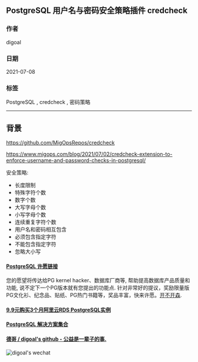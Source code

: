 ## PostgreSQL 用户名与密码安全策略插件 credcheck  
    
### 作者    
digoal    
    
### 日期    
2021-07-08    
    
### 标签    
PostgreSQL , credcheck , 密码策略      
    
----    
    
## 背景    
https://github.com/MigOpsRepos/credcheck  
  
https://www.migops.com/blog/2021/07/02/credcheck-extension-to-enforce-username-and-password-checks-in-postgresql/   
  
安全策略:  
  
- 长度限制  
- 特殊字符个数  
- 数字个数  
- 大写字母个数  
- 小写字母个数  
- 连续重复字符个数  
- 用户名和密码相互包含  
- 必须包含指定字符  
- 不能包含指定字符  
- 忽略大小写  
  
    
  
#### [PostgreSQL 许愿链接](https://github.com/digoal/blog/issues/76 "269ac3d1c492e938c0191101c7238216")
您的愿望将传达给PG kernel hacker、数据库厂商等, 帮助提高数据库产品质量和功能, 说不定下一个PG版本就有您提出的功能点. 针对非常好的提议，奖励限量版PG文化衫、纪念品、贴纸、PG热门书籍等，奖品丰富，快来许愿。[开不开森](https://github.com/digoal/blog/issues/76 "269ac3d1c492e938c0191101c7238216").  
  
  
#### [9.9元购买3个月阿里云RDS PostgreSQL实例](https://www.aliyun.com/database/postgresqlactivity "57258f76c37864c6e6d23383d05714ea")
  
  
#### [PostgreSQL 解决方案集合](https://yq.aliyun.com/topic/118 "40cff096e9ed7122c512b35d8561d9c8")
  
  
#### [德哥 / digoal's github - 公益是一辈子的事.](https://github.com/digoal/blog/blob/master/README.md "22709685feb7cab07d30f30387f0a9ae")
  
  
![digoal's wechat](../pic/digoal_weixin.jpg "f7ad92eeba24523fd47a6e1a0e691b59")
  
